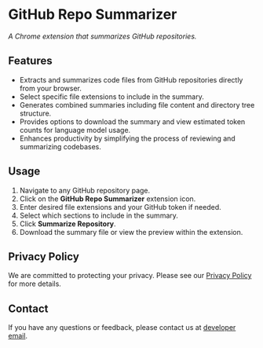 # GitHub Repo Summarizer

*A Chrome extension that summarizes GitHub repositories.*

## Features

- Extracts and summarizes code files from GitHub repositories directly from your browser.
- Select specific file extensions to include in the summary.
- Generates combined summaries including file content and directory tree structure.
- Provides options to download the summary and view estimated token counts for language model usage.
- Enhances productivity by simplifying the process of reviewing and summarizing codebases.


## Usage

1. Navigate to any GitHub repository page.
2. Click on the **GitHub Repo Summarizer** extension icon.
3. Enter desired file extensions and your GitHub token if needed.
4. Select which sections to include in the summary.
5. Click **Summarize Repository**.
6. Download the summary file or view the preview within the extension.

## Privacy Policy

We are committed to protecting your privacy. Please see our [Privacy Policy](https://zack-dev-cm.github.io/github-repo-sum.github.io/privacy-policy) for more details.


## Contact

If you have any questions or feedback, please contact us at [developer email](mailto:kaisenaiko@gmail.com).
